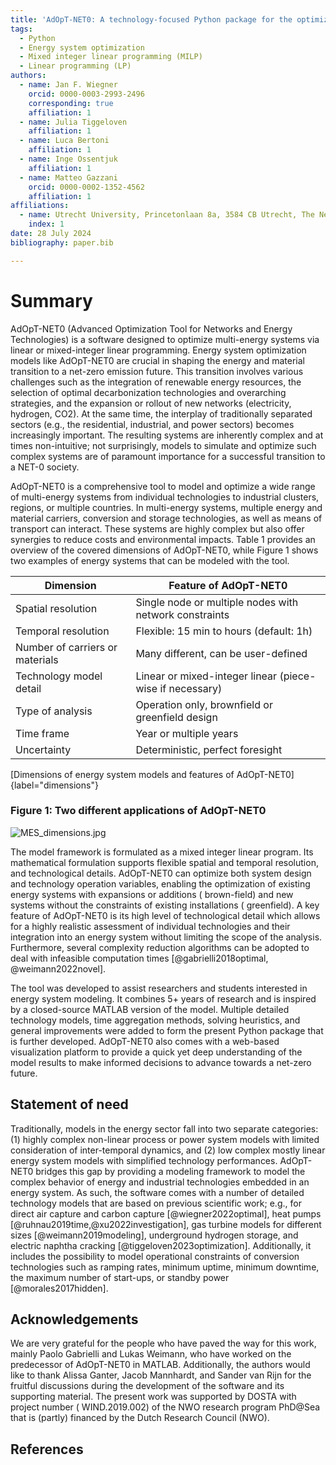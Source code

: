 ```yaml
---
title: 'AdOpT-NET0: A technology-focused Python package for the optimization of multi-energy systems'
tags:
  - Python
  - Energy system optimization
  - Mixed integer linear programming (MILP)
  - Linear programming (LP)
authors:
  - name: Jan F. Wiegner
    orcid: 0000-0003-2993-2496
    corresponding: true
    affiliation: 1
  - name: Julia Tiggeloven
    affiliation: 1
  - name: Luca Bertoni
    affiliation: 1
  - name: Inge Ossentjuk
    affiliation: 1
  - name: Matteo Gazzani
    orcid: 0000-0002-1352-4562
    affiliation: 1
affiliations:
  - name: Utrecht University, Princetonlaan 8a, 3584 CB Utrecht, The Netherlands
    index: 1
date: 28 July 2024
bibliography: paper.bib

---
```


# Summary

AdOpT-NET0 (Advanced Optimization Tool for Networks and Energy Technologies) is a
software designed to optimize multi-energy systems via linear or mixed-integer linear
programming. Energy system optimization models like AdOpT-NET0 are crucial in shaping
the energy and material transition to a net-zero emission future. This transition
involves various challenges such as the integration of renewable energy resources, the
selection of optimal decarbonization technologies and overarching strategies, and the
expansion or rollout of new networks (electricity, hydrogen, CO2). At the same time, the
interplay of traditionally separated sectors (e.g., the residential, industrial, and
power sectors) becomes increasingly important. The resulting systems are inherently
complex and at times non-intuitive; not surprisingly, models to simulate and optimize
such complex systems are of paramount importance for a successful transition to a NET-0
society.

AdOpT-NET0 is a comprehensive tool to model and optimize a wide range of multi-energy
systems from individual technologies to industrial clusters, regions, or multiple
countries. In multi-energy systems, multiple energy and material carriers, conversion
and storage technologies, as well as means of transport can interact. These systems are
highly complex but also offer synergies to reduce costs and environmental impacts. Table
1 provides an overview of the covered dimensions of AdOpT-NET0, while Figure 1 shows two
examples of energy systems that can be modeled with the tool.

| Dimension                       | Feature of AdOpT-NET0                                    |
|---------------------------------|----------------------------------------------------------|
| Spatial resolution              | Single node or multiple nodes with network constraints   |
| Temporal resolution             | Flexible: 15 min to hours (default: 1h)                  |
| Number of carriers or materials | Many different, can be user-defined                      |
| Technology model detail         | Linear or mixed-integer linear (piece-wise if necessary) |
| Type of analysis                | Operation only, brownfield or greenfield design          |
| Time frame                      | Year or multiple years                                   |
| Uncertainty                     | Deterministic, perfect foresight                         |

[Dimensions of energy system models and features of AdOpT-NET0]{label="dimensions"}

### Figure 1: Two different applications of AdOpT-NET0

![MES_dimensions.jpg](MES_dimensions.jpg)

The model framework is formulated as a mixed integer linear program. Its mathematical
formulation supports flexible spatial and temporal resolution, and technological
details. AdOpT-NET0 can optimize both system design and technology operation variables,
enabling the optimization of existing energy systems with expansions or additions (
brown-field) and new systems without the constraints of existing installations (
greenfield). A key feature of AdOpT-NET0 is its high level of technological detail which
allows for a highly realistic assessment of individual technologies and their
integration into an energy system without limiting the scope of the analysis.
Furthermore, several complexity reduction algorithms can be adopted to deal with
infeasible computation times [@gabrielli2018optimal, @weimann2022novel].

The tool was developed to assist researchers and students interested in energy system
modeling. It combines 5+ years of research and is inspired by a closed-source MATLAB
version of the model. Multiple detailed technology models, time aggregation methods,
solving heuristics, and general improvements were added to form the present Python
package that is further developed. AdOpT-NET0 also comes with a web-based visualization
platform to provide a quick yet deep understanding of the model results to make informed
decisions to advance towards a net-zero future.

## Statement of need

Traditionally, models in the energy sector fall into two separate categories: (1) highly
complex non-linear process or power system models with limited consideration of
inter-temporal dynamics, and (2) low complex mostly linear energy system models with
simplified technology performances. AdOpT-NET0 bridges this gap by providing a modeling
framework to model the complex behavior of energy and industrial technologies embedded
in an energy system. As such, the software comes with a number of detailed technology
models that are based on previous scientific work; e.g., for direct air capture and
carbon capture [@wiegner2022optimal], heat
pumps [@ruhnau2019time,@xu2022investigation], gas turbine models for different
sizes [@weimann2019modeling], underground hydrogen storage, and electric naphtha
cracking [@tiggeloven2023optimization]. Additionally, it includes the possibility to
model operational constraints of conversion technologies such as ramping rates, minimum
uptime, minimum downtime, the maximum number of start-ups, or standby
power [@morales2017hidden].

## Acknowledgements

We are very grateful for the people who have paved the way for this work, mainly Paolo
Gabrielli and Lukas Weimann, who have worked on the predecessor of AdOpT-NET0 in MATLAB.
Additionally, the authors would like to thank Alissa Ganter, Jacob Mannhardt, and Sander
van Rijn for the fruitful discussions during the development of the software and its
supporting material. The present work was supported by DOSTA with project number (
WIND.2019.002) of the NWO research program PhD@Sea that is (partly) financed by the
Dutch Research Council (NWO).

## References
